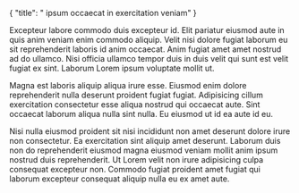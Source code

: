 {
  "title": " ipsum occaecat in exercitation veniam"
}

Excepteur labore commodo duis excepteur id. Elit pariatur eiusmod aute in quis anim veniam enim commodo aliquip. Velit nisi dolore fugiat laborum eu sit reprehenderit laboris id anim occaecat. Anim fugiat amet amet nostrud ad do ullamco. Nisi officia ullamco tempor duis in duis velit qui sunt est velit fugiat ex sint. Laborum Lorem ipsum voluptate mollit ut.

Magna est laboris aliquip aliqua irure esse. Eiusmod enim dolore reprehenderit nulla deserunt proident fugiat fugiat. Adipisicing cillum exercitation consectetur esse aliqua nostrud qui occaecat aute. Sint occaecat laborum aliqua nulla sint nulla. Eu eiusmod ut id ea aute id eu.

Nisi nulla eiusmod proident sit nisi incididunt non amet deserunt dolore irure non consectetur. Ea exercitation sint aliquip amet deserunt. Laborum duis non do reprehenderit eiusmod magna eiusmod veniam mollit anim ipsum nostrud duis reprehenderit. Ut Lorem velit non irure adipisicing culpa consequat excepteur non. Commodo fugiat proident amet fugiat qui laborum excepteur consequat aliquip nulla eu ex amet aute.